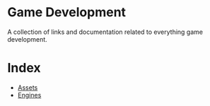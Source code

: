 # Game Development
A collection of links and documentation related to everything game development.
# Index
- [Assets](game-dev/assets.md)
- [Engines](game-dev/engines.md)